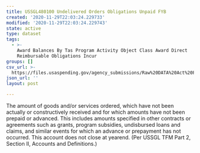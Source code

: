 ```yaml
---
title: USSGL480100 Undelivered Orders Obligations Unpaid FYB
created: '2020-11-29T22:03:24.229733'
modified: '2020-11-29T22:03:24.229743'
state: active
type: dataset
tags:
  - >-
    Award Balances By Tas Program Activity Object Class Award Direct
    Reimbursable Obligations Incur
groups: []
csv_url: >-
  https://files.usaspending.gov/agency_submissions/Raw%20DATA%20Act%20Files/index.html
json_url: ''
layout: post

---
```

The amount of goods and/or services ordered, which have not been actually or constructively received and for which amounts have not been prepaid or advanced. This includes amounts specified in other contracts or agreements such as grants, program subsidies, undisbursed loans and claims, and similar events for which an advance or prepayment has not occurred. This account does not close at yearend. (Per USSGL TFM Part 2, Section II, Accounts and Definitions.) 
